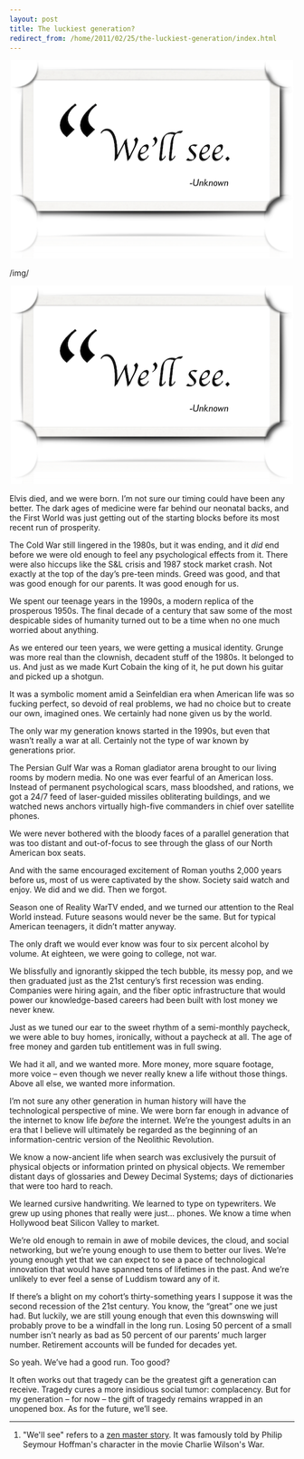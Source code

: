 ```yaml
---
layout: post
title: The luckiest generation?
redirect_from: /home/2011/02/25/the-luckiest-generation/index.html
---
```

<p style="text-align: center;"><a href="#fn:f1"><img class="aligncenter size-full wp-image-3543" title="well-see-pe" src="/img/well-see-pe.png" alt="" width="500" height="350" /></a></p>
/img/<p style="text-align: center;"><a href="#fn:f1"><img class="aligncenter size-full wp-image-3543" title="well-see-pe" src="/img/well-see-pe.png" alt="" width="500" height="350" /></a></p>
<p>Elvis died, and we were born. I’m not sure our timing could have been any better. The dark ages of medicine were far behind our neonatal backs, and the First World was just getting out of the starting blocks before its most recent run of prosperity.</p>
<p>The Cold War still lingered in the 1980s, but it was ending, and it <em>did</em> end before we were old enough to feel any psychological effects from it.  There were also hiccups like the S&amp;L crisis and 1987 stock market crash. Not exactly at the top of the day’s pre-teen minds. Greed was good, and that was good enough for our parents. It was good enough for us.</p>
<p>We spent our teenage years in the 1990s, a modern replica of the prosperous 1950s. The final decade of a century that saw some of the most despicable sides of humanity turned out to be a time when no one much worried about anything.</p>
<p>As we entered our teen years, we were getting a musical identity. Grunge was more real than the clownish, decadent stuff of the 1980s.  It belonged to us. And just as we made Kurt Cobain the king of it, he put down his guitar and picked up a shotgun.</p>
<p>It was a symbolic moment amid a Seinfeldian era when American life was so fucking perfect, so devoid of real problems, we had no choice but to create our own, imagined ones. We certainly had none given us by the world.</p>
<p>The only war my generation knows started in the 1990s, but even that wasn’t really a war at all.  Certainly not the type of war known by generations prior.</p>
<p>The Persian Gulf War was a Roman gladiator arena brought to our living rooms by modern media.  No one was ever fearful of an American loss. Instead of permanent psychological scars, mass bloodshed, and rations, we got a 24/7 feed of laser-guided missiles obliterating buildings, and we watched news anchors virtually high-five commanders in chief over satellite phones.</p>
<p>We were never bothered with the bloody faces of a parallel generation that was too distant and out-of-focus to see through the glass of our North American box seats.</p>
<p>And with the same encouraged excitement of Roman youths 2,000 years before us, most of us were captivated by the show.  Society said watch and enjoy. We did and we did. Then we forgot.</p>
<p>Season one of Reality WarTV ended, and we turned our attention to the Real World instead.  Future seasons would never be the same. But for typical American teenagers, it didn’t matter anyway.</p>
<p>The only draft we would ever know was four to six percent alcohol by volume. At eighteen, we were going to college, not war.</p>
<p>We blissfully and ignorantly skipped the tech bubble, its messy pop, and we then graduated just as the 21st century’s first recession was ending. Companies were hiring again, and the fiber optic infrastructure that would power our knowledge-based careers had been built with lost money we never knew.</p>
<p>Just as we tuned our ear to the sweet rhythm of a semi-monthly paycheck, we were able to buy homes, ironically, without a paycheck at all. The age of free money and garden tub entitlement was in full swing.</p>
<p>We had it all, and we wanted more. More money, more square footage, more voice – even though we never really knew a life without those things. Above all else, we wanted more information.</p>
<p>I’m not sure any other generation in human history will have the technological perspective of mine.  We were born far enough in advance of the internet to know life <em>before</em> the internet. We’re the youngest adults in an era that I believe will ultimately be regarded as the beginning of an information-centric version of the Neolithic Revolution.</p>
<p>We know a now-ancient life when search was exclusively the pursuit of physical objects or information printed on physical objects. We remember distant days of glossaries and Dewey Decimal Systems; days of dictionaries that were too hard to reach.</p>
<p>We learned cursive handwriting.  We learned to type on typewriters. We grew up using phones that really were just… phones. We know a time when Hollywood beat Silicon Valley to market.</p>
<p>We’re old enough to remain in awe of mobile devices, the cloud, and social networking, but we’re young enough to use them to better our lives.  We’re young enough yet that we can expect to see a pace of technological innovation that would have spanned tens of lifetimes in the past. And we’re unlikely to ever feel a sense of Luddism toward any of it.</p>
<p>If there’s a blight on my cohort’s thirty-something years I suppose it was the second recession of the 21st century. You know, the “great” one we just had.  But luckily, we are still young enough that even this downswing will probably prove to be a windfall in the long run. Losing 50 percent of a small number isn’t nearly as bad as 50 percent of our parents’ much larger number. Retirement accounts will be funded for decades yet.</p>
<p>So yeah. We’ve had a good run. Too good?</p>
<p>It often works out that tragedy can be the greatest gift a generation can receive. Tragedy cures a more insidious social tumor: complacency. But for my generation – for now – the gift of tragedy remains wrapped in an unopened box. As for the future, we’ll see.</p>
<div class="footnotes">
<hr />
<ol>
<li id="fn:f1">"We'll see" refers to a <a href="http://goto.bilkent.edu.tr/gunes/zen/zenstories.htm">zen master story</a>. It was famously told by Philip Seymour Hoffman's character in the movie Charlie Wilson's War.</li>
</ol>
</div>
